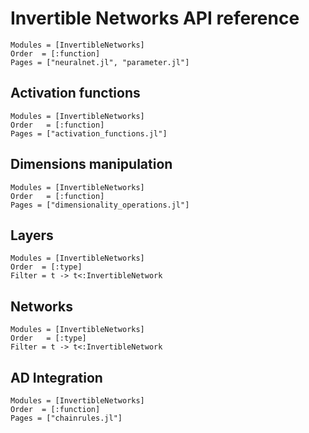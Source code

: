 
# Invertible Networks API reference

```@autodocs
Modules = [InvertibleNetworks]
Order  = [:function]
Pages = ["neuralnet.jl", "parameter.jl"]
```

## Activation functions

```@autodocs
Modules = [InvertibleNetworks]
Order   = [:function]
Pages = ["activation_functions.jl"]
```

## Dimensions manipulation

```@autodocs
Modules = [InvertibleNetworks]
Order   = [:function]
Pages = ["dimensionality_operations.jl"]
```

## Layers

```@autodocs
Modules = [InvertibleNetworks]
Order  = [:type]
Filter = t -> t<:InvertibleNetwork
```

## Networks

```@autodocs
Modules = [InvertibleNetworks]
Order   = [:type]
Filter = t -> t<:InvertibleNetwork
```

## AD Integration

```@autodocs
Modules = [InvertibleNetworks]
Order  = [:function]
Pages = ["chainrules.jl"]
```